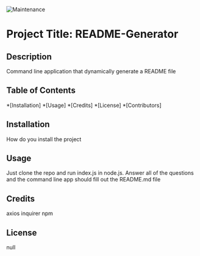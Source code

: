 
![Maintenance](https://img.shields.io/maintenance/no/2020?style=for-the-badge)

# Project Title: README-Generator

## Description

Command line application that dynamically generate a README file



## Table of Contents

*[Installation]
*[Usage]
*[Credits]
*[License]
*[Contributors]

## Installation
How do you install the project

## Usage
Just clone the repo and run index.js in node.js. Answer all of the questions and the command line app should fill out the README.md file

## Credits
axios
 inquirer
 npm

## License
null
    
